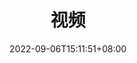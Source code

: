 ---
title: "视频"
date: 2022-09-06T15:11:51+08:00
draft: true
# description
description: "This is meta description"
---